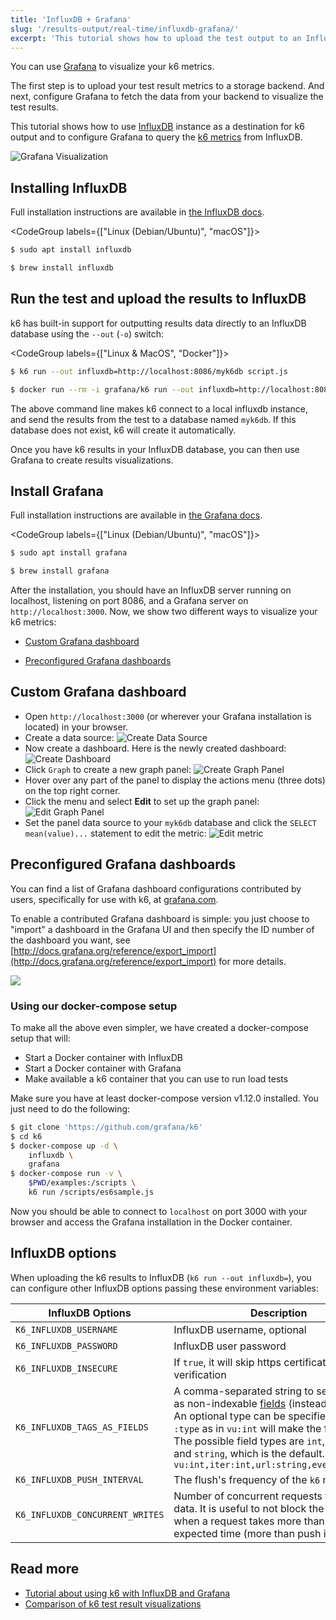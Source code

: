 ```yaml
---
title: 'InfluxDB + Grafana'
slug: '/results-output/real-time/influxdb-grafana/'
excerpt: 'This tutorial shows how to upload the test output to an InfluxDB instance and configure Grafana to query the k6 metrics from InfluxDB.'
---
```


You can use [Grafana](https://grafana.com/grafana/) to visualize your k6 metrics.

The first step is to upload your test result metrics to a storage backend. And next, configure Grafana to fetch the data from your backend to visualize the test results.

This tutorial shows how to use [InfluxDB](https://github.com/influxdata/influxdb) instance as a destination for k6 output and to configure Grafana to query the [k6 metrics](/using-k6/metrics) from InfluxDB.

![Grafana Visualization](./images/InfluxDB-Grafana/grafana-visualization.png)

## Installing InfluxDB

Full installation instructions are available in [the InfluxDB docs](https://docs.influxdata.com/influxdb/v1.2/introduction/installation/).

<CodeGroup labels={["Linux (Debian/Ubuntu)", "macOS"]}>

```bash
$ sudo apt install influxdb
```

```bash
$ brew install influxdb
```

</CodeGroup>

## Run the test and upload the results to InfluxDB

k6 has built-in support for outputting results data directly to an InfluxDB database using
the `--out` (`-o`) switch:

<CodeGroup labels={["Linux & MacOS", "Docker"]}>

```bash
$ k6 run --out influxdb=http://localhost:8086/myk6db script.js
```

```bash
$ docker run --rm -i grafana/k6 run --out influxdb=http://localhost:8086/myk6db - <script.js
```

</CodeGroup>

The above command line makes k6 connect to a local influxdb instance, and send the results from
the test to a database named `myk6db`. If this database does not exist, k6 will create it
automatically.

Once you have k6 results in your InfluxDB database, you can then use Grafana to
create results visualizations.

## Install Grafana

Full installation instructions are available in [the Grafana docs](http://docs.grafana.org/installation/).

<CodeGroup labels={["Linux (Debian/Ubuntu)", "macOS"]}>

```bash
$ sudo apt install grafana
```

```bash
$ brew install grafana
```

</CodeGroup>

After the installation, you should have an InfluxDB server running on localhost, listening on port 8086,
and a Grafana server on `http://localhost:3000`. Now, we show two different ways to visualize your k6 metrics:

- [Custom Grafana dashboard](#custom-grafana-dashboard)

- [Preconfigured Grafana dashboards](#preconfigured-grafana-dashboards)

## Custom Grafana dashboard

- Open `http://localhost:3000` (or wherever your Grafana installation is located) in your browser.
- Create a data source:
  ![Create Data Source](./images/InfluxDB-Grafana/grafana-create-data-source.png)
- Now create a dashboard. Here is the newly created dashboard:
  ![Create Dashboard](./images/InfluxDB-Grafana/grafana-new-dashboard.png)
- Click `Graph` to create a new graph panel:
  ![Create Graph Panel](./images/InfluxDB-Grafana/grafana-new-graph-panel.png)
- Hover over any part of the panel to display the actions menu (three dots) on the top right corner. 
- Click the menu and select **Edit** to set up the graph panel:
  ![Edit Graph Panel](./images/InfluxDB-Grafana/grafana-configure-graph-panel.png)
- Set the panel data source to your `myk6db` database and click the `SELECT mean(value)...`
  statement to edit the metric:
  ![Edit metric](./images/InfluxDB-Grafana/grafana-edit-metric.png)

## Preconfigured Grafana dashboards

You can find a list of Grafana dashboard configurations contributed by users, specifically for use with k6, at [grafana.com](https://grafana.com/grafana/dashboards?search=k6).

To enable a contributed Grafana dashboard is simple: you just choose to "import" a dashboard in the Grafana UI and then specify the ID number of the dashboard you want, see [http://docs.grafana.org/reference/export_import](http://docs.grafana.org/reference/export_import) for more details.

![](./images/InfluxDB-Grafana/grafana-dave.png)

### Using our docker-compose setup

To make all the above even simpler, we have created a docker-compose setup that will:

- Start a Docker container with InfluxDB
- Start a Docker container with Grafana
- Make available a k6 container that you can use to run load tests

Make sure you have at least docker-compose version v1.12.0 installed.
You just need to do the following:

```bash
$ git clone 'https://github.com/grafana/k6'
$ cd k6
$ docker-compose up -d \
    influxdb \
    grafana
$ docker-compose run -v \
    $PWD/examples:/scripts \
    k6 run /scripts/es6sample.js
```

Now you should be able to connect to `localhost` on port 3000 with your browser and access the
Grafana installation in the Docker container.

## InfluxDB options

When uploading the k6 results to InfluxDB (`k6 run --out influxdb=`), you can configure other InfluxDB options passing these environment variables:

| InfluxDB Options             | Description                                                                                                                                                                                                                                                                                                                                                                                          | Default |
| ---------------------------- | ---------------------------------------------------------------------------------------------------------------------------------------------------------------------------------------------------------------------------------------------------------------------------------------------------------------------------------------------------------------------------------------------------- | ------- |
| `K6_INFLUXDB_USERNAME`       | InfluxDB username, optional                                                                                                                                                                                                                                                                                                                                                                          |         |
| `K6_INFLUXDB_PASSWORD`       | InfluxDB user password                                                                                                                                                                                                                                                                                                                                                                               |         |
| `K6_INFLUXDB_INSECURE`       | If `true`, it will skip https certificate verification                                                                                                                                                                                                                                                                                                                                               | `false` |
| `K6_INFLUXDB_TAGS_AS_FIELDS` | A comma-separated string to set k6 metrics as non-indexable [fields](https://docs.influxdata.com/influxdb/v1.8/concepts/glossary/#field) (instead of tags). An optional type can be specified using `:type` as in `vu:int` will make the field integer. The possible field types are `int`, `bool`, `float` and `string`, which is the default. Example: `vu:int,iter:int,url:string,event_time:int` |         |
| `K6_INFLUXDB_PUSH_INTERVAL`     | The flush's frequency of the `k6` metrics. | `1s` |
| `K6_INFLUXDB_CONCURRENT_WRITES` | Number of concurrent requests for flushing data. It is useful to not block the process when a request takes more than the expected time (more than push interval). | `4` |

## Read more

- [Tutorial about using k6 with InfluxDB and Grafana](https://k6.io/blog/k6-loves-grafana/)
- [Comparison of k6 test result visualizations](https://k6.io/blog/comparison-of-k6-test-result-visualizations)
